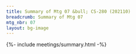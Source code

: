 ```yaml
---
title: Summary of Mtg 07 &bull; CS-280 (202110)
breadcrumb: Summary of Mtg 07
mtg_nbr: 07
layout: bg-image
---
```


{%- include meetings/summary.html -%}
